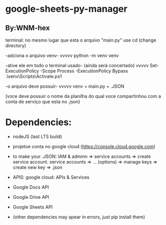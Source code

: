 # google-sheets-py-manager
By:WNM-hex
---------------------------------------
terminal:
no mesmo lugar que esta o arquivo "main.py" use cd (change directory)

-adciona o arquivo venv-
vvvvv
python -m venv venv

-ative ele em todo o terminal usado- (ainda será concertado)
vvvvv
Set-ExecutionPolicy -Scope Process -ExecutionPolicy Bypass
.\venv\Scripts\Activate.ps1

-o arquivo deve possuir-
vvvvv
venv + main.py + .JSON

(voce deve possuir o nome da planilha do qual voce compartinhou com a conta de serviço que esta no .json)

# Dependencies:

- nodeJS (last LTS build)
- projetoe conta no google cloud (https://console.cloud.google.com)

- to make your .JSON: IAM & adminn => service accounts => create service account.
                    service accounts => ... (options) => manage keys => create new key => .json

- APIS: google cloud: APIs & Services
- Google Docs API					
- Google Drive API					
- Google Sheets API
- (other dependencies may apear in errors, just pip install them)
